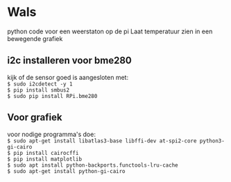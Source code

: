 # Wals
python code voor een weerstaton op de pi
Laat temperatuur zien in een bewegende grafiek

## i2c installeren voor bme280

kijk of de sensor goed is aangesloten met:  
`$ sudo i2cdetect -y 1`  
`$ pip install smbus2`  
`$ sudo pip install RPi.bme280`  


## Voor grafiek

voor nodige programma's doe:  
`$ sudo apt-get install libatlas3-base libffi-dev at-spi2-core python3-gi-cairo`  
`$ pip install cairocffi`  
`$ pip install matplotlib`  
`$ sudo apt install python-backports.functools-lru-cache`  
`$ sudo apt-get install python-gi-cairo`

